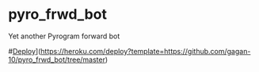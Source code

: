# pyro_frwd_bot
Yet another Pyrogram forward bot 


#[Deploy](https://www.herokucdn.com/deploy/button.svg)](https://heroku.com/deploy?template=https://github.com/gagan-10/pyro_frwd_bot/tree/master)
